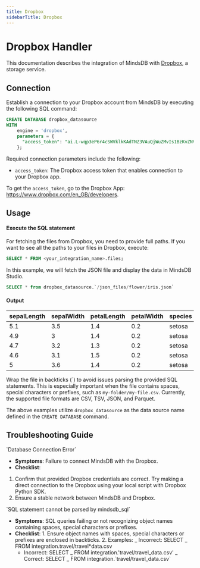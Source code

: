 ```yaml
---
title: Dropbox
sidebarTitle: Dropbox
---
```


# Dropbox Handler

This documentation describes the integration of MindsDB with [Dropbox](https://www.dropbox.com/official-teams-page?_tk=paid_sem_goog_biz_b&_camp=1033325405&_kw=dropbox|e&_ad=708022104237||c&gad_source=1&gclid=EAIaIQobChMI3qGNp4WPiQMVMpeDBx0X3CdpEAAYASAAEgIb9PD_BwE), a storage service.

## Connection

Establish a connection to your Dropbox account from MindsDB by executing the following SQL command:

```sql
CREATE DATABASE dropbox_datasource
WITH
    engine = 'dropbox',
    parameters = {
      "access_token": "ai.L-wqp3eP6r4cSWVklkKAdTNZ3VAuQjWuZMvIs1BzKvZNVW07rKbVNi5HbxvLc9q9D6qSfsf5VTsqYsNPGUkqSJBlpkr88gNboUNuhITmJG9mVw-Olniu4MO3BWVbEIphVxXxxxCd677Y"
    };
```

Required connection parameters include the following:

- `access_token`: The Dropbox access token that enables connection to your Dropbox app.

To get the `access_token`, go to the Dropbox App: https://www.dropbox.com/en_GB/developers.

## Usage

#### Execute the SQL statement

For fetching the files from Dropbox, you need to provide full paths. If you want to see
all the paths to your files in Dropbox, execute:

```sql
SELECT * FROM <your_integration_name>.files;
```

In this example, we will fetch the JSON file and display the data in MindsDB Studio.

```sql
SELECT * from dropbox_datasource.`/json_files/flower/iris.json`
```

#### Output

| sepalLength | sepalWidth | petalLength | petalWidth | species |
| ----------- | ---------- | ----------- | ---------- | ------- |
| 5.1         | 3.5        | 1.4         | 0.2        | setosa  |
| 4.9         | 3          | 1.4         | 0.2        | setosa  |
| 4.7         | 3.2        | 1.3         | 0.2        | setosa  |
| 4.6         | 3.1        | 1.5         | 0.2        | setosa  |
| 5           | 3.6        | 1.4         | 0.2        | setosa  |

Wrap the file in backticks (\`) to avoid issues parsing the provided SQL statements. This is especially important when the file contains spaces, special characters or prefixes, such as `my-folder/my-file.csv`.
Currently, the supported file formats are CSV, TSV, JSON, and Parquet.

The above examples utilize `dropbox_datasource` as the data source name defined in the `CREATE DATABASE` command.

## Troubleshooting Guide

<Warning>
`Database Connection Error`

- **Symptoms**: Failure to connect MindsDB with the Dropbox.
- **Checklist**:

1. Confirm that provided Dropbox credentials are correct. Try making a direct connection to the Dropbox using your local script with Dropbox Python SDK.
2. Ensure a stable network between MindsDB and Dropbox.
   </Warning>

<Warning>
`SQL statement cannot be parsed by mindsdb_sql`

- **Symptoms**: SQL queries failing or not recognizing object names containing spaces, special characters or prefixes.
- **Checklist**: 1. Ensure object names with spaces, special characters or prefixes are enclosed in backticks. 2. Examples:
  _ Incorrect: SELECT _ FROM integration.travel/travel*data.csv
  * Incorrect: SELECT _ FROM integration.'travel/travel_data.csv'
  _ Correct: SELECT \_ FROM integration.\`travel/travel_data.csv\`
  </Warning>
